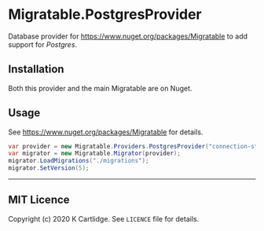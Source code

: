 # Migratable.PostgresProvider

Database provider for https://www.nuget.org/packages/Migratable to add support for *Postgres*.

## Installation

Both this provider and the main Migratable are on Nuget.

## Usage

See https://www.nuget.org/packages/Migratable for details.

``` cs
var provider = new Migratable.Providers.PostgresProvider("connection-string");
var migrator = new Migratable.Migrator(provider);
migrator.LoadMigrations("./migrations");
migrator.SetVersion(5);
```

---

## MIT Licence

Copyright (c) 2020 K Cartlidge.
See ```LICENCE``` file for details.
